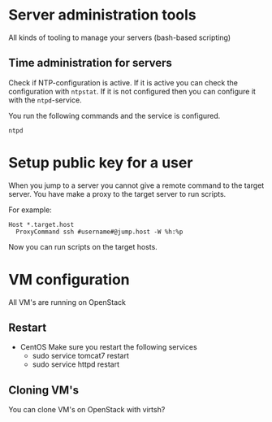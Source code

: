 # Server administration tools
All kinds of tooling to manage your servers (bash-based scripting)


## Time administration for servers
Check if NTP-configuration is active. If it is active you can check the configuration with `ntpstat`. If it is not configured then you can configure it with the `ntpd`-service.

You run the following commands and the service is configured.

```
ntpd
```

 

# Setup public key for a user
When you jump to a server you cannot give a remote command to the target server. You have make a proxy to the target server to run scripts.

For example: 

```
Host *.target.host
  ProxyCommand ssh #username#@jump.host -W %h:%p
```

Now you can run scripts on the target hosts.

# VM configuration

All VM's are running on OpenStack

## Restart

* CentOS
  Make sure you restart the following services 
  * sudo service tomcat7 restart
  * sudo service httpd restart

## Cloning VM's

You can clone VM's on OpenStack with virtsh?